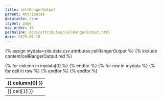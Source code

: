 ```yaml
---
title: cellRangerOutput
parent: Attributes
datatable: true
layout: page
nav_order: 18
permalink: docs/attributes/cellRangerOutput.html
date: 2025-07-16
---
```

{% assign mydata=site.data.csv.attributes.cellRangerOutput %}
{% include content/cellRangerOutput.md %}
<table id="myTable" class="display" style="width:100%">
    <thead>
    {% for column in mydata[0] %}
        <th>{{ column[0] }}</th>
    {% endfor %}
    </thead>
    <tbody>
    {% for row in mydata %}
        <tr>
        {% for cell in row %}
            <td>{{ cell[1] }}</td>
        {% endfor %}
        </tr>
    {% endfor %}
    </tbody>
</table>
<script type="text/javascript">
  $(document).ready(function () {
    $('#myTable').DataTable({
      responsive: true,
      deferRender: false,
      paging: false,
      order: [],
    });
  });
</script>
